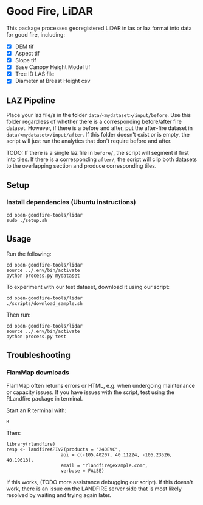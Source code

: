 # Good Fire, LiDAR

This package processes georegistered LiDAR in las or laz format into data for good fire, including:
- [X] DEM tif
- [X] Aspect tif
- [X] Slope tif
- [X] Base Canopy Height Model tif
- [X] Tree ID LAS file
- [X] Diameter at Breast Height csv

## LAZ Pipeline

Place your laz file/s in the folder `data/<mydataset>/input/before`. Use this folder regardless of whether there is a corresponding before/after fire dataset. However, if there is a before and after, put the after-fire dataset in `data/<mydataset>/input/after`. If this folder doesn't exist or is empty, the script will just run the analytics that don't require before and after.

TODO: If there is a single laz file in `before/`, the script will segment it first into tiles. If there is a corresponding `after/`, the script will clip both datasets to the overlapping section and produce corresponding tiles.

## Setup

### Install dependencies (Ubuntu instructions)
```
cd open-goodfire-tools/lidar
sudo ./setup.sh
```

## Usage
Run the following:

```
cd open-goodfire-tools/lidar
source ../.env/bin/activate
python process.py mydataset
```

To experiment with our test dataset, download it using our script:
```
cd open-goodfire-tools/lidar
./scripts/download_sample.sh
```
Then run:

```
cd open-goodfire-tools/lidar
source ../.env/bin/activate
python process.py test
```


## Troubleshooting

### FlamMap downloads
FlamMap often returns errors or HTML, e.g. when undergoing maintenance or capacity issues. If you have issues with the script, test using the RLandfire package in terminal.

Start an R terminal with:
```
R
```
Then:
```
library(rlandfire)
resp <- landfireAPIv2(products = "240EVC",
                    aoi = c(-105.40207, 40.11224, -105.23526, 40.19613),
                    email = "rlandfire@example.com",
                    verbose = FALSE)
```
If this works, (TODO more assistance debugging our script). If this doesn't work, there is an issue on the LANDFIRE server side that is most likely resolved by waiting and trying again later.